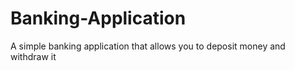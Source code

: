 # Banking-Application
A simple banking application that allows you to deposit money and withdraw it
